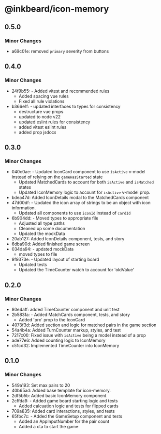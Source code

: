 # @inkbeard/icon-memory

## 0.5.0

### Minor Changes

- a69c01e: removed `primary` severity from buttons

## 0.4.0

### Minor Changes

- 24f9b55: - Added vitest and recommended rules
  - Added spacing vue rules
  - Fixed all rule violations
- b366e1f: - updated interfaces to types for consistency
  - destructure vue props
  - updated to node v22
  - updated eslint rules for consistency
  - added vitest eslint rules
  - added prop jsdocs

## 0.3.0

### Minor Changes

- 040c0ae: - Updated IconCard component to use `isActive` v-model instead of relying on the `gameHasStarted` state
  - Updated MatchedCards to account for both `isActive` and `isMatched` states
  - Updated IconMemory logic to account for `isActive` v-model prop.
- bdea47d: Added IconDetails modal to the MatchedCards component
- 47d00df: - Updated the icon array of strings to be an object with icon information.
  - Updated all components to use `iconId` instead of `cardId`
- 6b904dd: - Moved types to appropriate file
  - Adjusted all type paths
  - Cleaned up some documentation
  - Updated the mockData
- 20ab127: Added IconDetails component, tests, and story
- 6dba90d: Added finished game screen
- 034da94: - updated mockData
  - moved types to file
- 9f9373e: - Updated layout of starting board
  - Updated tests
  - Updated the TimeCounter watch to account for 'oldValue'

## 0.2.0

### Minor Changes

- 80e4aff: added TimeCounter component and unit test
- 2b583fa: - Added MatchCards component, tests, and story
  - Added 'pro' prop to the IconCard
- 4073f3d: Added section and logic for matched pairs in the game section
- 54a4b4a: Added TurnCounter markup, styles, and test
- 7217c00: Fixed issue with `isActive` being a model instead of a prop
- ade77e6: Added counting logic to IconMemory
- c51cd32: Implemented TimeCounter into IconMemory

## 0.1.0

### Minor Changes

- 549a193: Set max pairs to 20
- 40b65ad: Added base template for icon-memory.
- 2df5b5b: Added basic IconMemory component
- 2cffda9: - Added game board starting logic and tests
  - Added calcuation logic and tests for flipped cards
- 709a835: Added card interactions, styles, and tests
- 65fbc7c: - Added the GameSetup component and tests
  - Added an AppInputNumber for the pair count
  - Added a cta to start the game
